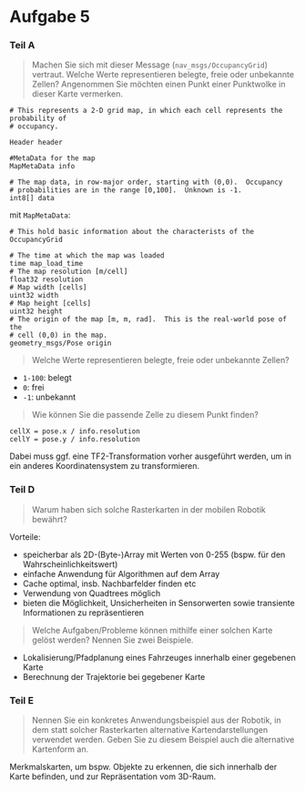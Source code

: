 # Aufgabe 5

### Teil A

> Machen Sie sich mit dieser Message (`nav_msgs/OccupancyGrid`) vertraut. Welche Werte representieren belegte, freie oder unbekannte Zellen? Angenommen Sie möchten einen Punkt einer Punktwolke in dieser Karte vermerken.

```
# This represents a 2-D grid map, in which each cell represents the probability of
# occupancy.

Header header 

#MetaData for the map
MapMetaData info

# The map data, in row-major order, starting with (0,0).  Occupancy
# probabilities are in the range [0,100].  Unknown is -1.
int8[] data
```

mit `MapMetaData`:

```
# This hold basic information about the characterists of the OccupancyGrid

# The time at which the map was loaded
time map_load_time
# The map resolution [m/cell]
float32 resolution
# Map width [cells]
uint32 width
# Map height [cells]
uint32 height
# The origin of the map [m, m, rad].  This is the real-world pose of the
# cell (0,0) in the map.
geometry_msgs/Pose origin
```

> Welche Werte representieren belegte, freie oder unbekannte Zellen?

- `1-100`: belegt
- `0`: frei
- `-1`: unbekannt

> Wie können Sie die passende Zelle zu diesem Punkt finden?

```
cellX = pose.x / info.resolution
cellY = pose.y / info.resolution
```

Dabei muss ggf. eine TF2-Transformation vorher ausgeführt werden, um in ein anderes Koordinatensystem zu transformieren.

### Teil D

> Warum haben sich solche Rasterkarten in der mobilen Robotik bewährt?

Vorteile:

- speicherbar als 2D-(Byte-)Array mit Werten von 0-255 (bspw. für den Wahrscheinlichkeitswert)
- einfache Anwendung für Algorithmen auf dem Array
- Cache optimal, insb. Nachbarfelder finden etc
- Verwendung von Quadtrees möglich
- bieten die Möglichkeit, Unsicherheiten in Sensorwerten sowie transiente Informationen zu repräsentieren

> Welche Aufgaben/Probleme können mithilfe einer solchen Karte gelöst werden? Nennen Sie zwei Beispiele.

- Lokalisierung/Pfadplanung eines Fahrzeuges innerhalb einer gegebenen Karte
- Berechnung der Trajektorie bei gegebener Karte

### Teil E

> Nennen Sie ein konkretes Anwendungsbeispiel aus der Robotik, in dem statt solcher Rasterkarten alternative Kartendarstellungen verwendet werden. Geben Sie zu diesem Beispiel auch die alternative Kartenform an.

Merkmalskarten, um bspw. Objekte zu erkennen, die sich innerhalb der Karte befinden, und zur Repräsentation vom 3D-Raum.
